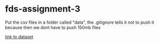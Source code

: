 # fds-assignment-3

Put the csv files in a folder called "data", the .gitignore tells it not to push it because then we dont have to push 150mb files

[link to dataset](https://www.mediafire.com/file/wgzijgkwvs43me2/club_games_data.csv.zip/file)
